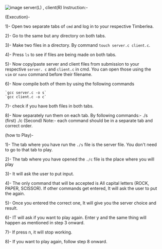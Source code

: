 ![image server(L) , client(R)](https://github.com/jzahmad/RPS-unix/assets/140528310/47483f3f-ac31-41a7-8932-61cc550aa025)
Instruction:-

 (Execution)-


1)- Open two separate tabs of `cmd` and log in to your respective Timberlea.

2)- Go to the same but any directory on both tabs.

3)- Make two files in a directory. By command `touch server.c client.c`.

4)- Press `ls` to see if files are being made on both tabs.

5)- Now copy/paste server and client files from submission to your respective `server. c` and `client.c` in cmd. You can open those using the `vim` or `nano` command before their filename.

6)- Now compile both of them by using the following commands
    
    `gcc server.c -o s`
    `gcc client.c -o c`

7)- check if you have both files in both tabs.

8)- Now separately run them on each tab. By following commands:- 
    ./s              (first)
    ./c              (Second)
    Note:- each command should be in a separate tab and correct order.








  (how to Play)-


1)- The tab where you have run the `./s` file is the server file. You don't need to go to that tab to play.

2)- The tab where you have opened the `./c` file is the place where you will play

3)- It will ask the user to put input. 

4)- The only command that will be accepted is All capital letters (ROCK, PAPER, SCISSOR). If other commands get entered, It will ask the user to put the  again.

5)- Once you entered the correct one, It will give you the server choice and result.

6)- IT will ask if you want to play again. Enter y and the same thing will happen as mentioned in step 3 onward.

7)- If press n, it will stop working.

8)- If you want to play again, follow step 8 onward.



